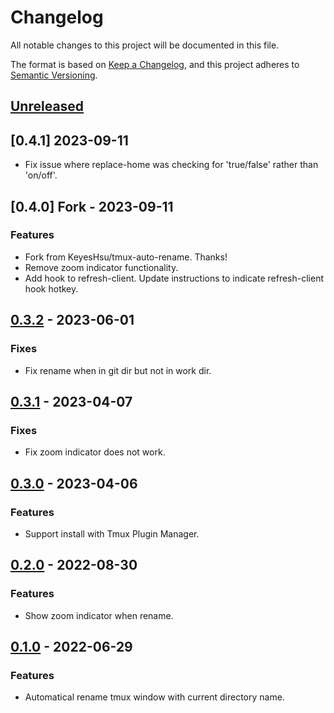 # Changelog
All notable changes to this project will be documented in this file.

The format is based on [Keep a Changelog](https://keepachangelog.com/en/1.0.0/),
and this project adheres to [Semantic Versioning](https://semver.org/spec/v2.0.0.html).

## [Unreleased]

## [0.4.1] 2023-09-11
- Fix issue where replace-home was checking for 'true/false' rather than 'on/off'.

## [0.4.0] Fork - 2023-09-11
### Features
- Fork from KeyesHsu/tmux-auto-rename. Thanks!
- Remove zoom indicator functionality.
- Add hook to refresh-client. Update instructions to indicate refresh-client hook hotkey.

## [0.3.2] - 2023-06-01
### Fixes
- Fix rename when in git dir but not in work dir.

## [0.3.1] - 2023-04-07
### Fixes
- Fix zoom indicator does not work.

## [0.3.0] - 2023-04-06
### Features
- Support install with Tmux Plugin Manager.

## [0.2.0] - 2022-08-30
### Features
- Show zoom indicator when rename.

## [0.1.0] - 2022-06-29
### Features
- Automatical rename tmux window with current directory name.


[Unreleased]: https://github.com/bry-guy/tmux-auto-rename/compare/0.4.0...HEAD
[0.3.2]: https://github.com/KeyesHsu/tmux-auto-rename/releases/tag/0.3.2
[0.3.1]: https://github.com/KeyesHsu/tmux-auto-rename/releases/tag/0.3.1
[0.3.0]: https://github.com/KeyesHsu/tmux-auto-rename/releases/tag/0.3.0
[0.2.0]: https://github.com/KeyesHsu/tmux-auto-rename/releases/tag/0.2.0
[0.1.0]: https://github.com/KeyesHsu/tmux-auto-rename/releases/tag/0.1.0
